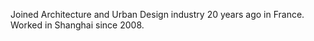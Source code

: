 Joined Architecture and Urban Design industry 20 years ago in France. Worked in Shanghai since 2008.
